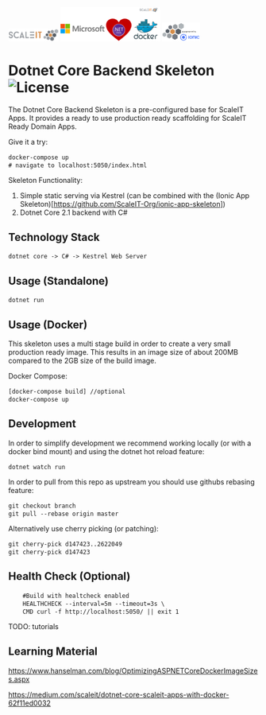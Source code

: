 <img src="https://raw.githubusercontent.com/ScaleIT-Org/media-ressources/master/logo/scaleit-logo.png" width="20%"/> 
<img src="https://github.com/ScaleIT-Org/media-ressources/raw/master/logo/docker-dotnet-microsoft-scaleit.png" width="40%"/>
<img src="https://github.com/ScaleIT-Org/media-ressources/raw/master/logo/scaleit-waben-ionic.png" width="15%"/>

# Dotnet Core Backend Skeleton ![License](https://img.shields.io/github/license/ScaleIT-Org/dotnet-api-backend-skeleton.svg?link=https://github.com/ScaleIT-Org/dotnet-api-backend-skeleton/blob/master/LICENSE)

The Dotnet Core Backend Skeleton is a pre-configured base for ScaleIT Apps. It provides a ready to use production ready scaffolding for ScaleIT Ready Domain Apps.

Give it a try:

    docker-compose up
    # navigate to localhost:5050/index.html

Skeleton Functionality:

1) Simple static serving via Kestrel (can be combined with the (Ionic App Skeleton)[https://github.com/ScaleIT-Org/ionic-app-skeleton])
2) Dotnet Core 2.1 backend with C#

## Technology Stack
    dotnet core -> C# -> Kestrel Web Server

## Usage (Standalone)

    dotnet run

## Usage (Docker)

This skeleton uses a multi stage build in order to create a very small production ready image. This results in an image size of about 200MB compared to the 2GB size of the build image.

Docker Compose:

    [docker-compose build] //optional
    docker-compose up
    
## Development

In order to simplify development we recommend working locally (or with a docker bind mount) and using the dotnet hot reload feature:

    dotnet watch run
    
In order to pull from this repo as upstream you should use githubs rebasing feature:

    git checkout branch
    git pull --rebase origin master

Alternatively use cherry picking (or patching):

    git cherry-pick d147423..2622049
    git cherry-pick d147423
    
## Health Check (Optional)

        #Build with healtcheck enabled
        HEALTHCHECK --interval=5m --timeout=3s \
        CMD curl -f http://localhost:5050/ || exit 1

TODO: tutorials 

## Learning Material

https://www.hanselman.com/blog/OptimizingASPNETCoreDockerImageSizes.aspx

https://medium.com/scaleit/dotnet-core-scaleit-apps-with-docker-62f11ed0032
